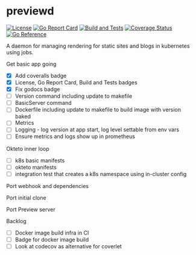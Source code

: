 # previewd

[![License](https://img.shields.io/github/license/clarkezone/previewd.svg)](https://github.com/clarkezone/previewd/blob/main/LICENSE) [![Go Report Card](https://goreportcard.com/badge/github.com/clarkezone/previewd)](https://goreportcard.com/report/github.com/clarkezone/previewd) [![Build and Tests](https://github.com/clarkezone/previewd/workflows/run%20tests/badge.svg)](https://github.com/clarkezone/previewd/actions?query=workflow%3A%22run+tests%22) [![Coverage Status](https://coveralls.io/repos/github/clarkezone/previewd/badge.svg?branch=main)](https://coveralls.io/github/clarkezone/previewd?branch=main) [![Go Reference](https://pkg.go.dev/badge/github.com/clarkezone/previewd.svg)](https://pkg.go.dev/github.com/clarkezone/previewd)

A daemon for managing rendering for static sites and blogs in kubernetes using jobs.

Get basic app going

- [x] Add coveralls badge
- [x] License, Go Report Card, Build and Tests badges
- [x] Fix godocs badge
- [ ] Version command including update to makefile
- [ ] BasicServer command
- [ ] Dockerfile including update to makefile to build image with version baked
- [ ] Metrics
- [ ] Logging - log version at app start, log level settable from env vars
- [ ] Ensure metrics and logs show up in prometheus

Okteto inner loop

- [ ] k8s basic manifests
- [ ] okteto manifests
- [ ] integration test that creates a k8s namespace using in-cluster config

Port webhook and dependencies

Port initial clone

Port Preview server

Backlog

- [ ] Docker image build infra in CI
- [ ] Badge for docker image build
- [ ] Look at codecov as alternative for coverlet
